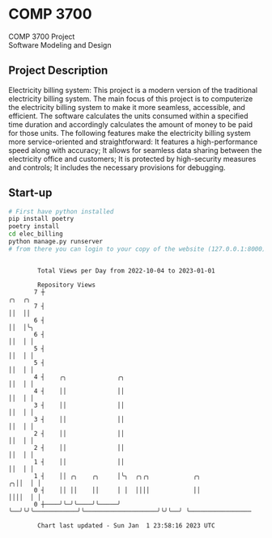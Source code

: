 # COMP 3700
COMP 3700 Project  
Software Modeling and Design
## Project Description
Electricity billing system: This project is a modern version of the traditional electricity billing system. The main focus of this project is to computerize the electricity billing system to make it more seamless, accessible, and efficient. The software calculates the units consumed within a specified time duration and accordingly calculates the amount of money to be paid for those units. The following features make the electricity billing system more service-oriented and straightforward: It features a high-performance speed along with accuracy; It allows for seamless data sharing between the electricity office and customers; It is protected by high-security measures and controls; It includes the necessary provisions for debugging.

## Start-up
```bash
# First have python installed
pip install poetry
poetry install
cd elec_billing
python manage.py runserver
# from there you can login to your copy of the website (127.0.0.1:8000), default creds are admin/admin
```

```

        Total Views per Day from 2022-10-04 to 2023-01-01

        Repository Views
       7 ┼                                                                 ╭╮  ╭╮
       7 ┤                                                                 ││  ││
       6 ┤                                                                 ││  │╰╮
       6 ┤                                                                 ││  │ │
       5 ┤                                                                 ││  │ │
       5 ┤                                                                 ││  │ │
       4 ┤    ╭╮              ╭╮                                           ││  │ │
       4 ┤    ││              ││                                           ││  │ │
       3 ┤    ││              ││                                           ││  │ │
       3 ┤    ││              ││                                           ││  │ │
       2 ┤    ││              ││                                           ││  │ │
       2 ┤    ││              ││                                           ││  │ │
       1 ┤    ││              ││                                           ││  │ │
       1 ┤    ││ ╭╮    ╭╮     │╰╮  ╭╮╭╮            ╭╮                    ╭╮││  │ │
       0 ┤    ││ ││    ││     │ │  ││││            ││                    ││││  │ │
       0 ┼────╯╰─╯╰────╯╰─────╯ ╰──╯╰╯╰────────────╯╰────────────────────╯╰╯╰──╯ ╰─────────────────

        Chart last updated - Sun Jan  1 23:58:16 2023 UTC
        
```
